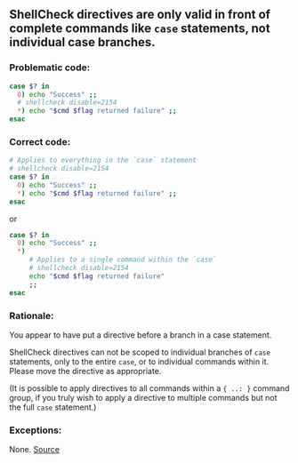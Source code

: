 ## ShellCheck directives are only valid in front of complete commands like `case` statements, not individual case branches.

### Problematic code:

```sh
case $? in
  0) echo "Success" ;;
  # shellcheck disable=2154
  *) echo "$cmd $flag returned failure" ;;
esac

```

### Correct code:
```sh
# Applies to everything in the `case` statement
# shellcheck disable=2154
case $? in
  0) echo "Success" ;;
  *) echo "$cmd $flag returned failure" ;;
esac
```

or 

```sh
case $? in
  0) echo "Success" ;;
  *)
     # Applies to a single command within the `case`
     # shellcheck disable=2154
     echo "$cmd $flag returned failure"
     ;;
esac
```


### Rationale:

You appear to have put a directive before a branch in a case statement.

ShellCheck directives can not be scoped to individual branches of `case` statements, only to the entire `case`, or to individual commands within it. Please move the directive as appropriate.

(It is possible to apply directives to all commands within a `{ ..: }` command group, if you truly wish to apply a directive to multiple commands but not the full `case` statement.)
    
### Exceptions:

None.
[Source](https://github.com/koalaman/shellcheck/wiki/SC1124)

